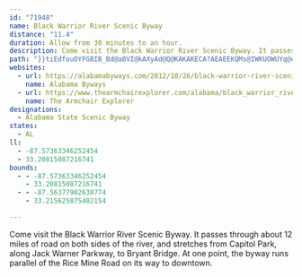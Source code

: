 ```yaml
---
id: "71948"
name: Black Warrior River Scenic Byway
distance: "11.4"
duration: Allow from 30 minutes to an hour.
description: Come visit the Black Warrior River Scenic Byway. It passes through about 12 miles of road on both sides of the river, and stretches from Capitol Park, along Jack Warner Parkway, to Bryant Bridge. At one point, the byway runs parallel of the Rice Mine Road on its way to downtown.
path: "}}tiEdfouOYFGBIB_Bd@aBVI@kAXyAd@Q@KAKAKECA?AEAEEKQMs@IWKUOWUYq@q@YY_@e@[e@GMGMKWEOE]CYMeAG]CWSmAAIAMCMAEG]G_@EUIc@Ke@WwA}@aFMw@o@cDMk@]uAk@{A[s@{@sAKMKMi@o@wAuAc@e@[[w@}@m@_AAA??y@_BIYOc@W_Au@qDw@_EkCcNY}AuB}KiAyHMuAIuACiEHuEDsCAWE}@Ek@Im@Im@WeAQk@c@eAo@iAcAeBu@yAKSa@w@Sa@GKISEIEIEMm@{A_EgNk@qBk@gBm@}CIsACm@CgDE{@Cq@?kBFuAHuANsARuAXqA^sAzBaHb@uAJYlBaGvAmEvAiEf@_BLa@DOFMFUf@iC?CTgBDcA@y@?w@EgAIgBEwAIsCEy@IaAMiEQiFGqBEw@Ci@Gm@Ko@Ke@Sq@Oa@Ui@?AKUMUSa@e@q@}@aAm@g@o@c@IIiA{@[WYUa@_@]]]c@Ye@]s@iAuC[q@[g@[e@]a@c@_@u@k@cAi@{DoBeAi@cAg@]SUYo@e@sBmBSYoAcBACqAiC{@}BwByFIYc@eAk@yAM_@IUEKCG[u@Q[MUg@{@o@}@u@w@g@i@IIcBgBgBwBwAiCw@mB[_AYwAOo@_@iDIsACoB_@??V???DDtABr@HbAJbAN`AP`AT~@V|@Z|@\\z@^v@b@t@d@t@f@p@rAxAXXVVf@h@b@f@PPj@n@f@p@PXR\\Vd@Pb@LZ^bAJRTl@jB`FbAlCf@pAd@fAXj@b@v@d@p@\\d@HJB@f@j@j@j@pAfAd@Z^H\\RbAf@dAh@zDnBbAh@t@j@b@^\\`@Zd@Zf@Zp@hAtC\\r@Xd@\\b@\\\\`@^XTZVhAz@HHn@b@l@f@|@`Ad@p@R`@LTJT?@Th@N`@Rp@Jd@Jn@Fl@Bh@Dv@FpBPhFLhECfABr@HlC@f@Bl@?V@N@tA@`B?P?h@VLr@TxBd@~@h@dAbAJVJ`@?h@K\\Yh@iAr@sBdAqAh@{Bp@{@Ro@LyAVcGl@iIp@??oHl@iJv@aBN_@D_@HgARaCv@kAh@]NKFyAz@s@d@]V}@r@UVCDADAF?F@D@DBBXY??FEb@_@b@_@f@[d@]d@Yf@WnAi@d@UZHLLXj@H\\Jb@Nh@ZnAHXXh@RXZ~@?BFp@Ed@?V@TPzB`C|Xd@lEXrBXfBp@~DBJj@vClAjF~@fDpCjJn@~Bl@pC\\bBVlBT`Bp@zGXrCNzAfCpVD`@BR@J@NLzB@XHnCHvBBnCB`A?tABzC?H@`C@`A@hC?D@lB@jABhD@nA@hA?B@zA@dD@bABlAFbAPtA^|AXz@Td@BFR^r@bA|AtBhAvA|BxCv@dAZb@JVLj@BTBT@`@K^ATAnBHz@C~A?z@A~AhAAx@e@`@a@|@aB`@u@x@w@VQf@i@`Bi@r[aN"
websites:
  - url: https://alabamabyways.com/2012/10/26/black-warrior-river-scenic-byway/
    name: Alabama Byways
  - url: https://www.thearmchairexplorer.com/alabama/black_warrior_river_scenic_byway.php
    name: The Armchair Explorer
designations:
  - Alabama State Scenic Byway
states:
  - AL
ll:
  - -87.57363346252454
  - 33.20815087216741
bounds:
  - - -87.57363346252454
    - 33.20815087216741
  - - -87.56377902630774
    - 33.215625875402154

---
```


Come visit the Black Warrior River Scenic Byway. It passes through about 12 miles of road on both sides of the river, and stretches from Capitol Park, along Jack Warner Parkway, to Bryant Bridge. At one point, the byway runs parallel of the Rice Mine Road on its way to downtown.
